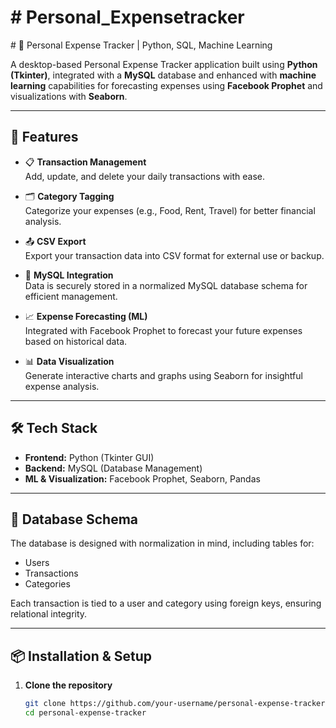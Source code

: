 <h1># Personal_Expensetracker</h1>
# 🧾 Personal Expense Tracker | Python, SQL, Machine Learning

A desktop-based Personal Expense Tracker application built using **Python (Tkinter)**, integrated with a **MySQL** database and enhanced with **machine learning** capabilities for forecasting expenses using **Facebook Prophet** and visualizations with **Seaborn**.

---

## 🚀 Features

- 📋 **Transaction Management**  
  Add, update, and delete your daily transactions with ease.

- 🗂️ **Category Tagging**  
  Categorize your expenses (e.g., Food, Rent, Travel) for better financial analysis.

- 📤 **CSV Export**  
  Export your transaction data into CSV format for external use or backup.

- 🔐 **MySQL Integration**  
  Data is securely stored in a normalized MySQL database schema for efficient management.

- 📈 **Expense Forecasting (ML)**  
  Integrated with Facebook Prophet to forecast your future expenses based on historical data.

- 📊 **Data Visualization**  
  Generate interactive charts and graphs using Seaborn for insightful expense analysis.

---

## 🛠️ Tech Stack

- **Frontend:** Python (Tkinter GUI)
- **Backend:** MySQL (Database Management)
- **ML & Visualization:** Facebook Prophet, Seaborn, Pandas

---

## 🧩 Database Schema

The database is designed with normalization in mind, including tables for:
- Users
- Transactions
- Categories

Each transaction is tied to a user and category using foreign keys, ensuring relational integrity.

---

## 📦 Installation & Setup

1. **Clone the repository**
   ```bash
   git clone https://github.com/your-username/personal-expense-tracker.git
   cd personal-expense-tracker
